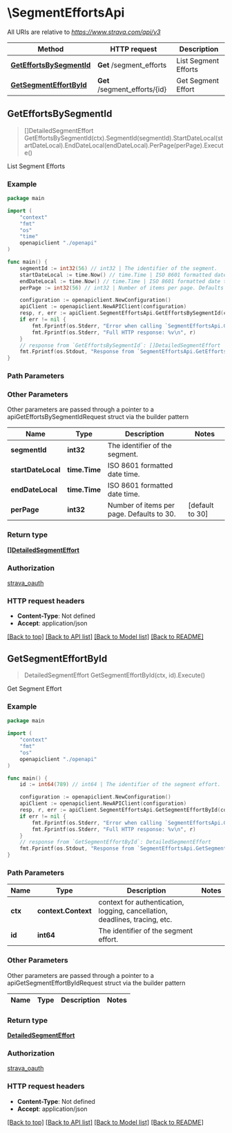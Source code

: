 # \SegmentEffortsApi

All URIs are relative to *https://www.strava.com/api/v3*

Method | HTTP request | Description
------------- | ------------- | -------------
[**GetEffortsBySegmentId**](SegmentEffortsApi.md#GetEffortsBySegmentId) | **Get** /segment_efforts | List Segment Efforts
[**GetSegmentEffortById**](SegmentEffortsApi.md#GetSegmentEffortById) | **Get** /segment_efforts/{id} | Get Segment Effort



## GetEffortsBySegmentId

> []DetailedSegmentEffort GetEffortsBySegmentId(ctx).SegmentId(segmentId).StartDateLocal(startDateLocal).EndDateLocal(endDateLocal).PerPage(perPage).Execute()

List Segment Efforts



### Example

```go
package main

import (
    "context"
    "fmt"
    "os"
    "time"
    openapiclient "./openapi"
)

func main() {
    segmentId := int32(56) // int32 | The identifier of the segment.
    startDateLocal := time.Now() // time.Time | ISO 8601 formatted date time. (optional)
    endDateLocal := time.Now() // time.Time | ISO 8601 formatted date time. (optional)
    perPage := int32(56) // int32 | Number of items per page. Defaults to 30. (optional) (default to 30)

    configuration := openapiclient.NewConfiguration()
    apiClient := openapiclient.NewAPIClient(configuration)
    resp, r, err := apiClient.SegmentEffortsApi.GetEffortsBySegmentId(context.Background()).SegmentId(segmentId).StartDateLocal(startDateLocal).EndDateLocal(endDateLocal).PerPage(perPage).Execute()
    if err != nil {
        fmt.Fprintf(os.Stderr, "Error when calling `SegmentEffortsApi.GetEffortsBySegmentId``: %v\n", err)
        fmt.Fprintf(os.Stderr, "Full HTTP response: %v\n", r)
    }
    // response from `GetEffortsBySegmentId`: []DetailedSegmentEffort
    fmt.Fprintf(os.Stdout, "Response from `SegmentEffortsApi.GetEffortsBySegmentId`: %v\n", resp)
}
```

### Path Parameters



### Other Parameters

Other parameters are passed through a pointer to a apiGetEffortsBySegmentIdRequest struct via the builder pattern


Name | Type | Description  | Notes
------------- | ------------- | ------------- | -------------
 **segmentId** | **int32** | The identifier of the segment. | 
 **startDateLocal** | **time.Time** | ISO 8601 formatted date time. | 
 **endDateLocal** | **time.Time** | ISO 8601 formatted date time. | 
 **perPage** | **int32** | Number of items per page. Defaults to 30. | [default to 30]

### Return type

[**[]DetailedSegmentEffort**](DetailedSegmentEffort.md)

### Authorization

[strava_oauth](../README.md#strava_oauth)

### HTTP request headers

- **Content-Type**: Not defined
- **Accept**: application/json

[[Back to top]](#) [[Back to API list]](../README.md#documentation-for-api-endpoints)
[[Back to Model list]](../README.md#documentation-for-models)
[[Back to README]](../README.md)


## GetSegmentEffortById

> DetailedSegmentEffort GetSegmentEffortById(ctx, id).Execute()

Get Segment Effort



### Example

```go
package main

import (
    "context"
    "fmt"
    "os"
    openapiclient "./openapi"
)

func main() {
    id := int64(789) // int64 | The identifier of the segment effort.

    configuration := openapiclient.NewConfiguration()
    apiClient := openapiclient.NewAPIClient(configuration)
    resp, r, err := apiClient.SegmentEffortsApi.GetSegmentEffortById(context.Background(), id).Execute()
    if err != nil {
        fmt.Fprintf(os.Stderr, "Error when calling `SegmentEffortsApi.GetSegmentEffortById``: %v\n", err)
        fmt.Fprintf(os.Stderr, "Full HTTP response: %v\n", r)
    }
    // response from `GetSegmentEffortById`: DetailedSegmentEffort
    fmt.Fprintf(os.Stdout, "Response from `SegmentEffortsApi.GetSegmentEffortById`: %v\n", resp)
}
```

### Path Parameters


Name | Type | Description  | Notes
------------- | ------------- | ------------- | -------------
**ctx** | **context.Context** | context for authentication, logging, cancellation, deadlines, tracing, etc.
**id** | **int64** | The identifier of the segment effort. | 

### Other Parameters

Other parameters are passed through a pointer to a apiGetSegmentEffortByIdRequest struct via the builder pattern


Name | Type | Description  | Notes
------------- | ------------- | ------------- | -------------


### Return type

[**DetailedSegmentEffort**](DetailedSegmentEffort.md)

### Authorization

[strava_oauth](../README.md#strava_oauth)

### HTTP request headers

- **Content-Type**: Not defined
- **Accept**: application/json

[[Back to top]](#) [[Back to API list]](../README.md#documentation-for-api-endpoints)
[[Back to Model list]](../README.md#documentation-for-models)
[[Back to README]](../README.md)

